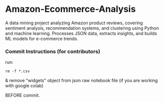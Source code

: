 # Amazon-Ecommerce-Analysis
A data mining project analyzing Amazon product reviews, covering sentiment analysis, recommendation systems, and clustering using Python and machine learning. Processes JSON data, extracts insights, and builds ML models for e-commerce trends.


### Commit Instructions (for contributors)

run:
```
rm -f *.csv
```
&
remove "widgets" object from json raw notebook file (if you are working with google colab)

BEFORE commit.